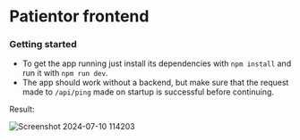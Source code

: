 # Patientor frontend

### Getting started
  - To get the app running just install its dependencies with ```npm install``` and run it with ```npm run dev```.
  - The app should work without a backend, but make sure that the request made to ```/api/ping``` made on startup is successful before continuing.

Result:

![Screenshot 2024-07-10 114203](https://github.com/winchest3r/fullstackopen2024-patientor/assets/46186489/724e450c-ec14-4064-8aee-fff024de4c72)
